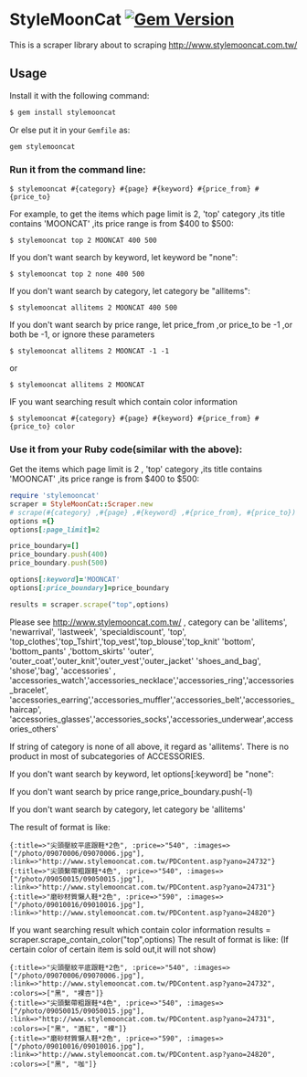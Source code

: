 # StyleMoonCat [![Gem Version](https://badge.fury.io/rb/stylemooncat.svg)](https://badge.fury.io/rb/stylemooncat)
This is a scraper library about to scraping http://www.stylemooncat.com.tw/


## Usage

Install it with the following command:
```sh
$ gem install stylemooncat
```

Or else put it in your `Gemfile` as:
```ruby
gem stylemooncat
```

### Run it from the command line:
```
$ stylemooncat #{category} #{page} #{keyword} #{price_from} #{price_to}
```
For example, to get the items which page limit is 2, 'top' category ,its title contains 'MOONCAT' ,its price range is from $400 to $500:
```
$ stylemooncat top 2 MOONCAT 400 500
```

If you don't want search by keyword, let keyword be "none":
```
$ stylemooncat top 2 none 400 500
```

If you don't want search by category, let category be "allitems":
```
$ stylemooncat allitems 2 MOONCAT 400 500
```
If you don't want search by price range, let price_from ,or price_to be -1 ,or both be -1, or ignore these parameters
```
$ stylemooncat allitems 2 MOONCAT -1 -1
```
or
```
$ stylemooncat allitems 2 MOONCAT
```

IF you want searching result which contain color information
```
$ stylemooncat #{category} #{page} #{keyword} #{price_from} #{price_to} color
```


### Use it from your Ruby code(similar with the above):

Get the items which page limit is 2 , 'top' category ,its title contains 'MOONCAT' ,its price range is from $400 to $500:

````ruby
require 'stylemooncat'
scraper = StyleMoonCat::Scraper.new
# scrape(#{category} ,#{page} ,#{keyword} ,#{price_from}, #{price_to}) ,and #{price_from} should <= #{price_to}
options ={}
options[:page_limit]=2

price_boundary=[]
price_boundary.push(400)
price_boundary.push(500)

options[:keyword]='MOONCAT'
options[:price_boundary]=price_boundary

results = scraper.scrape("top",options)
````

Please see http://www.stylemooncat.com.tw/ , category can be
'allitems',
'newarrival',
'lastweek',
'specialdiscount',
'top',     'top_clothes','top_Tshirt','top_vest','top_blouse','top_knit'
'bottom',  'bottom_pants' ,'bottom_skirts'
'outer',   'outer_coat','outer_knit','outer_vest','outer_jacket'
'shoes_and_bag', 'shose','bag',
'accessories' ,  'accessories_watch','accessories_necklace','accessories_ring','accessories_bracelet',
                'accessories_earring','accessories_muffler','accessories_belt','accessories_haircap',
                'accessories_glasses','accessories_socks','accessories_underwear',accessories_others'

If string of category is none of all above, it regard as 'allitems'.
There is no product in most of subcategories of ACCESSORIES.


If you don't want search by keyword, let options[:keyword] be "none":

If you don't want search by price range,price_boundary.push(-1)

If you don't want search by category, let category be 'allitems'

The result of format is like:
````
{:title=>"尖頭壓紋平底跟鞋*2色", :price=>"540", :images=>["/photo/09070006/09070006.jpg"], :link=>"http://www.stylemooncat.com.tw/PDContent.asp?yano=24732"}
{:title=>"尖頭繫帶粗跟鞋*4色", :price=>"540", :images=>["/photo/09050015/09050015.jpg"], :link=>"http://www.stylemooncat.com.tw/PDContent.asp?yano=24731"}
{:title=>"磨砂材質懶人鞋*2色", :price=>"590", :images=>["/photo/09010016/09010016.jpg"], :link=>"http://www.stylemooncat.com.tw/PDContent.asp?yano=24820"}
````

If you want searching result which contain color information
results = scraper.scrape_contain_color("top",options)
The result of format is like:  (If certain color of certain item is sold out,it will not show)
````
{:title=>"尖頭壓紋平底跟鞋*2色", :price=>"540", :images=>["/photo/09070006/09070006.jpg"], :link=>"http://www.stylemooncat.com.tw/PDContent.asp?yano=24732", :colors=>["黑", "裸杏"]}
{:title=>"尖頭繫帶粗跟鞋*4色", :price=>"540", :images=>["/photo/09050015/09050015.jpg"], :link=>"http://www.stylemooncat.com.tw/PDContent.asp?yano=24731", :colors=>["黑", "酒紅", "裸"]}
{:title=>"磨砂材質懶人鞋*2色", :price=>"590", :images=>["/photo/09010016/09010016.jpg"], :link=>"http://www.stylemooncat.com.tw/PDContent.asp?yano=24820", :colors=>["黑", "咖"]}
````
